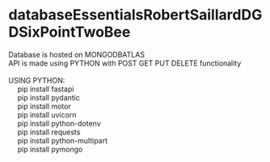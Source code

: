 # databaseEssentialsRobertSaillardDGDSixPointTwoBee

Database is hosted on MONGODBATLAS <br>
API is made using PYTHON with POST GET PUT DELETE functionality <br>
<br>
USING PYTHON: <br>
&emsp; pip install fastapi<br>
&emsp; pip install pydantic<br>
&emsp; pip install motor<br>
&emsp; pip install uvicorn<br>
&emsp; pip install python-dotenv<br>
&emsp; pip install requests<br>
&emsp; pip install python-multipart<br>
&emsp; pip install pymongo<br>
